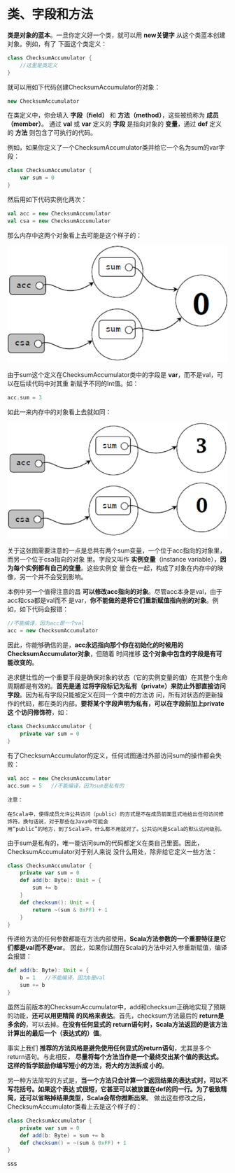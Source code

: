 类、字段和方法
================================================================================
**类是对象的蓝本**。一旦你定义好一个类，就可以用 **new关键字** 从这个类蓝本创建对象。例如，有了
下面这个类定义：
```scala
class ChecksumAccumulator {
    //这里是类定义
}
```
就可以用如下代码创建ChecksumAccumulator的对象：
```scala
new ChecksumAccumulator
```
在类定义中，你会填入 **字段（field）** 和 **方法（method）**，这些被统称为 **成员（member）**。
通过 **val** 或 **var** 定义的 **字段** 是指向对象的 **变量**，通过 **def** 定义的 **方法**
则包含了可执行的代码。

例如，如果你定义了一个ChecksumAccumulator类并给它一个名为sum的var字段：
```scala
class ChecksumAccumulator {
    var sum = 0
}
```
然后用如下代码实例化两次：
```scala
val acc = new ChecksumAccumulator
val csa = new ChecksumAccumulator
```
那么内存中这两个对象看上去可能是这个样子的：

![图1](img/1.png)

由于sum这个定义在ChecksumAccumulator类中的字段是 **var**，而不是val，可以在后续代码中对其重
新赋予不同的Int值。如：
```scala
acc.sum = 3
```
如此一来内存中的对象看上去就如同：

![图2](img/2.png)

关于这张图需要注意的一点是总共有两个sum变量，一个位于acc指向的对象里，而另一个位于csa指向的对象
里。字段又叫作 **实例变量**（instance variable），**因为每个实例都有自己的变量**。这些实例变
量合在一起，构成了对象在内存中的映像，另一个并不会受到影响。

本例中另一个值得注意的昌 **可以修改acc指向的对象**。尽管acc本身是val，由于acc和csa都是val而不
是var，**你不能做的是将它们重新赋值指向别的对象**。例如，如下代码会报错：
```scala
//不能编译，因为acc是一个val
acc = new ChecksumAccumulator
```
因此，你能够确信的是，**acc永远指向那个你在初始化的时候用的ChecksumAccumulator对象**，但随着
时间推移 **这个对象中包含的字段是有可能改变的**。

追求健壮性的一个重要手段是确保对象的状态（它的实例变量的值）在其整个生命周期都是有效的。**首先是通
过将字段标记为私有（private）来防止外部直接访问字段**。因为私有字段只能被定义在同一个类中的方法访
问，所有对状态的更新操作的代码，都在类的内部。**要将某个字段声明为私有，可以在字段前加上private这
个访问修饰符**，如：
```scala
class ChecksumAccumulator {
    private var sum = 0
}
```
有了ChecksumAccumulator的定义，任何试图通过外部访问sum的操作都会失败：
```scala
val acc = new ChecksumAccumulator
acc.sum = 5   //不能编译，因为sum是私有的
```
```
注意：

在Scala中，使得成员允许公共访问（public）的方式是不在成员前面显式地给出任何访问修饰符。换句话说，对于那些在Java中可能会
用“public”的地方，到了Scala中，什么都不用就对了。公共访问是Scala的默认访问级别。
```
由于sum是私有的，唯一能访问sum的代码都定义在类自己里面。因此，ChecksumAccumulator对于别人来说
没什么用处，除非给它定义一些方法：
```scala
class ChecksumAccumulator {
    private var sum = 0
    def add(b: Byte): Unit = {
        sum += b
    }
    def checksum(): Unit = {
        return ~(sum & 0xFF) + 1
    }
}
```

传递给方法的任何参数都能在方法内部使用。**Scala方法参数的一个重要特征是它们都是val而不是var**。
因此，如果你试图在Scala的方法中对入参重新赋值，编译会报错：
```scala
def add(b: Byte): Unit = {
    b = 1   //不能编译，因为b是val
    sum += b
}
```
虽然当前版本的ChecksumAccumulator中，add和checksum正确地实现了预期的功能，**还可以用更精简
的风格来表达**。首先，checksum方法最后的 **return是多余的**，可以去掉。**在没有任何显式的
return语句时，Scala方法返回的是该方法计算出的最后一个（表达式的）值**。

事实上我们 **推荐的方法风格是避免使用任何显式的return语句**，尤其是多个return语句。与此相反，
**尽量将每个方法当作是一个最终交出某个值的表达式。这样的哲学鼓励你编写短小的方法，将大的方法拆成
小的**。

另一种方法简写的方式是，**当一个方法只会计算一个返回结果的表达式时，可以不写花括号。如果这个表达
式很短，它甚至可以被放置在def的同一行。为了极致精简，还可以省略掉结果类型，Scala会帮你推断出来**。
做出这些修改之后，ChecksumAccumulator类看上去是这个样子的：
```scala
class ChecksumAccumulator {
    private var sum = 0
    def add(b: Byte) = sum += b
    def checksum() = ~(sum & 0xFF) + 1
}
```












































sss
